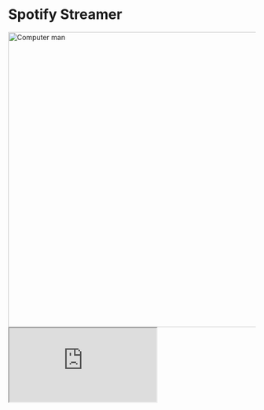 # Spotify Streamer


<img src="../../../Screenshots/blob/master/spotify-streamer-anim1.gif" alt="Computer man" style="width:800px;height:600px;">

<iframe src="http://www.w3schools.com">
  <p>Your browser does not support iframes.</p>
</iframe>


